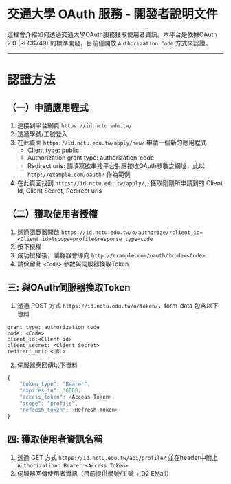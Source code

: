交通大學 OAuth 服務 - 開發者說明文件
====================

這裡會介紹如何透過交通大學OAuth服務獲取使用者資訊。本平台是依據OAuth 2.0  (RFC6749) 的標準開發，目前僅開放 `Authorization Code` 方式來認證。

----------

認證方法
=========

（一）申請應用程式
--
1. 連接到平台網頁 `https://id.nctu.edu.tw/`
2. 透過學號/工號登入
3. 在此頁面 `https://id.nctu.edu.tw/apply/new/` 申請一個新的應用程式
   * Client type: public
   * Authorization grant type: authorization-code
   * Redirect uris: 請填寫欲串接平台對應接收OAuth參數之網址，此以 `http://example.com/oauth/` 作為範例
4. 在此頁面找到 `https://id.nctu.edu.tw/apply/`，獲取剛剛所申請到的 Client Id, Client Secret, Redirect uris

（二）獲取使用者授權
--

1. 透過瀏覽器開啟
`https://id.nctu.edu.tw/o/authorize/?client_id=<Client id>&scope=profile&response_type=code`
2. 按下授權
3. 成功授權後，瀏覽器會導向 `http://example.com/oauth/?code=<Code>`
4. 請保留此 `<Code>` 參數與伺服器換取Token

三: 與OAuth伺服器換取Token
--

1.  透過 POST 方式 `https://id.nctu.edu.tw/o/token/`，form-data 包含以下資料
```
grant_type: authorization_code
code: <Code>
client_id:<Client id>
client_secret: <Client Secret>
redirect_uri: <URL> 
```

2. 伺服器應回傳以下資料
```javascript
{
    "token_type": "Bearer",
    "expires_in": 36000,
    "access_token": <Access Token>,
    "scope": "profile",
    "refresh_token": <Refresh Token>
}
```

四: 獲取使用者資訊名稱
--
1. 透過 GET 方式 `https://id.nctu.edu.tw/api/profile/`
並在header中附上 `Authorization: Bearer <Access Token>`
2. 伺服器回傳使用者資訊（目前提供學號/工號 + D2 EMail）


